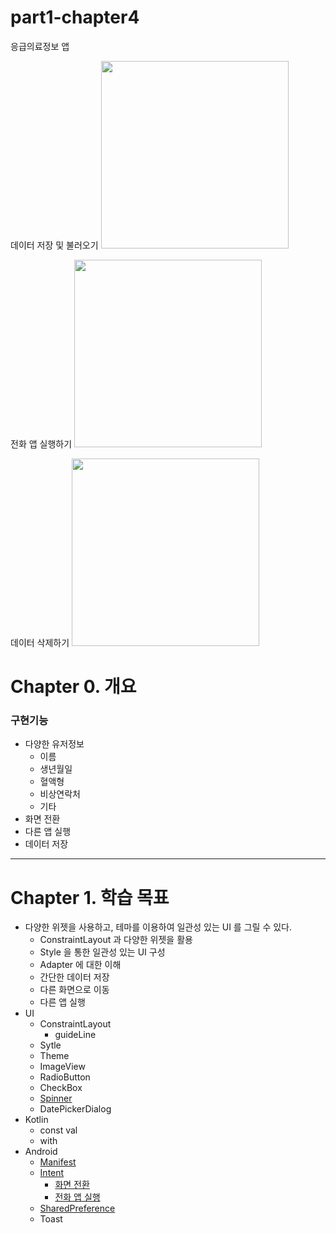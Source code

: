 # part1-chapter4
응급의료정보 앱

데이터 저장 및 불러오기
<img src="https://user-images.githubusercontent.com/24618293/197409325-89013c32-5221-41cc-a94a-bc8db9afa916.gif" width="300">

전화 앱 실행하기
<img src="https://user-images.githubusercontent.com/24618293/197409413-d9e5c63b-a931-49c2-8043-c463c13ac826.gif" width="300">

데이터 삭제하기
<img src="https://user-images.githubusercontent.com/24618293/197409416-b8a2bfd9-10b9-426b-aaa1-1558eb1fc7e3.gif" width="300">

# Chapter 0. 개요

### 구현기능

- 다양한 유저정보
    - 이름
    - 생년월일
    - 혈액형
    - 비상연락처
    - 기타
- 화면 전환
- 다른 앱 실행
- 데이터 저장

---

# Chapter 1. 학습 목표

- 다양한 위젯을 사용하고, 테마를 이용하여 일관성 있는 UI 를 그릴 수 있다.
    - ConstraintLayout 과 다양한 위젯을 활용
    - Style 을 통한 일관성 있는 UI 구성
    - Adapter 에 대한 이해
    - 간단한 데이터 저장
    - 다른 화면으로 이동
    - 다른 앱 실행
- UI
    - ConstraintLayout
        - guideLine
    - Sytle
    - Theme
    - ImageView
    - RadioButton
    - CheckBox
    - [Spinner](https://developer.android.com/guide/topics/ui/declaring-layout?hl=ko#AdapterViews)
    - DatePickerDialog
- Kotlin
    - const val
    - with
- Android
    - [Manifest](https://developer.android.com/guide/topics/manifest/manifest-intro)
    - [Intent](https://developer.android.com/guide/components/intents-filters?hl=ko)
        - [화면 전환](https://developer.android.com/training/basics/firstapp/starting-activity?hl=ko)
        - [전화 앱 실행](https://developer.android.com/guide/components/intents-common?hl=ko#DialPhone)
    - [SharedPreference](https://developer.android.com/training/data-storage/shared-preferences?hl=ko)
    - Toast
